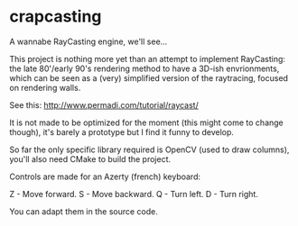 crapcasting
===========

A wannabe RayCasting engine, we'll see...

This project is nothing more yet than an attempt to implement RayCasting: the late 80'/early 90's rendering method to have a 3D-ish envrionments, which can be seen as a (very) simplified version of the raytracing, focused on rendering walls.

See this: http://www.permadi.com/tutorial/raycast/

It is not made to be optimized for the moment (this might come to change though), it's barely a prototype but I find it funny to develop.

So far the only specific library required is OpenCV (used to draw columns), you'll also need CMake to build the project.

Controls are made for an Azerty (french) keyboard:

Z - Move forward.
S - Move backward.
Q - Turn left.
D - Turn right.

You can adapt them in the source code.
